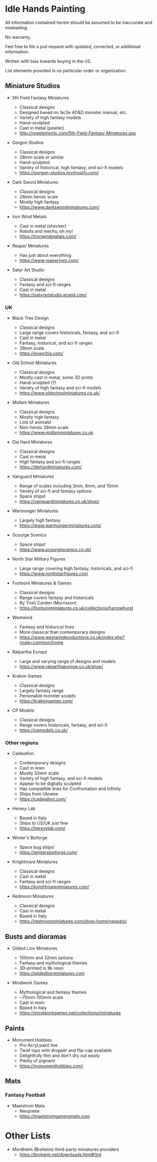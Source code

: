 # Idle Hands Painting 

All information contained herein should be assumed to be inaccurate and misleading. 

No warranty. 

Feel free to file a pull request with updated, corrected, or additional information. 

Written with bias towards buying in the US. 

List elements provided in no particular order or organization. 

## Miniature Studios

- 5th Field Fantasy Miniatures
	- Classical designs
	- Designed based on 1e/2e AD&D monster manual, etc.
	- Variety of high fantasy models
	- Hand-sculpted
	- Cast in metal (pewter)
	- <http://rpgelements.com/5th-Field-Fantasy-Miniatures.asp>

- Gorgon Studios
	- Classical designs
	- 28mm scale or similar
	- Hand-sculpted
	- Variety of historical, high fantasy, and sci-fi models
	- <https://gorgon-studios.myshopify.com/>

- Dark Sword Miniatures
	- Classical designs
	- 28mm heroic scale
	- Mostly high fantasy
	- <https://www.darkswordminiatures.com/>

- Iron Wind Metals
	- Cast in metal (shocker)
	- Robots and mechs, oh my!
	- <https://ironwindmetals.com/>

- Reaper Miniatures
	- Has just about everything
	- <https://www.reapermini.com/>

- Satyr Art Studio
	- Classical designs
	- Fantasy and sci-fi ranges
	- Cast in metal
	- <https://satyrartstudio.ecwid.com/>

### UK

- Black Tree Design
	- Classical designs
	- Large range covers historicals, fantasy, and sci-fi
	- Cast in metal
	- Fantasy, historical, and sci-fi ranges
	- 28mm scale
	- <https://eoeorbis.com/>

- Old School Miniatures
	- Classical designs
	- Mostly cast in metal, some 3D prints
	- Hand-sculpted (?)
	- Variety of high fantasy and sci-fi models
	- <https://www.oldschoolminiatures.co.uk/>

- Midlam Miniatures
	- Classical designs
	- Mostly high fantasy
	- Lots of animals!
	- Non-heroic 28mm scale
	- <https://www.midlamminiatures.co.uk>

- Die Hard Miniatures
	- Classical designs
	- Cast in metal
	- High fantasy and sci-fi ranges
	- <https://diehardminiatures.com/>

- Vanguard Miniatures
	- Range of scales including 3mm, 6mm, and 15mm
	- Variety of sci-fi and fantasy options
	- Space ships!
	- <https://vanguardminiatures.co.uk/shop/>

- Warmonger Miniatures
	- Largely high fantasy
	- <https://www.warmongerminiatures.com/>

- Scourge Scenics
	- Space ships!
	- <https://www.scourgescenics.co.uk/>

- North Star Military Figures
	- Large range covering high fantasy, historicals, and sci-fi
	- <https://www.northstarfigures.com>

- Footsore Miniatures & Games
	- Classical designs
	- Range covers fantasy and historicals
	- By Trish Carden (Morrisson)
	- <https://footsoreminiatures.co.uk/collections/harrowhyrst>

- Westwind
	- Fantasy and historical lines
	- More classical than contemporary designs
	- <https://www.westwindproductions.co.uk/index.php?route=common/home>

- Ralpartha Europe
	- Large and varying range of designs and models
	- <https://www.ralparthaeurope.co.uk/shop/>

- Krakon Games
	- Classical designs
	- Largely fantasy range
	- Personable monster sculpts
	- <https://krakongames.com/>

- CP Models
	- Classical designs
	- Range covers historicals, fantasy, and sci-fi
	- <https://cpmodels.co.uk/>

### Other regions

- Cadwallon
	- Contemporary designs
	- Cast in resin
	- Mostly 32mm
scale
	- Variety of high fantasy, and sci-fi models
	- Appear to be digitally sculpted
	- Has compatible lines for Confrontation and Infinity
	- Ships from Ukraine
	- <https://cadwallon.com/>

- Heresy Lab
	- Based in Italy
	- Ships to US/UK just fine
	- <https://heresylab.com/>

- Winter's Bioforge
	- Space bug ships!
	- <https://wintersbioforge.com/>

- Knightmare Miniatures
	- Classical designs
	- Cast in metal
	- Fantasy and sci-fi ranges
	- <https://knightmareminiatures.com/>

- Redmoon Miniatures
	- Classical designs
	- Cast in metal
	- Based in Italy
	- <https://redmoonminiatures.com/shop-home/negozio/>

## Busts and dioramas

- Gilded Lion Miniatures
	- 100mm and 32mm options
	- Fantasy and mythological themes
	- 3D-printed in 8k resin
	- <https://gildedlionminiatures.com>

- Mindwork Games
	- Mythological and fantasy themes
	- ~75mm-100mm scale
	- Cast in resin
	- Based in Italy
	- <https://mindworkgames.net/collections/miniatures>

## Paints

- Monument Hobbies
	- Pro Acryl paint line
	- Twist tops with dropper and flip-cap available
	- Delightfully thin and don't dry out easily
	- Plenty of pigment
	- <https://monumenthobbies.com/>

## Mats

### Fantasy Football

- Maelstrom Mats
	- Neoprene
	- <https://maelstromgamingmats.com>

# Other Lists

- Mordheim (Broheim) third-party miniatures providers
	- <https://broheim.net/downloads.html#3rd>

